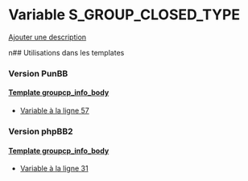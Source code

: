 # Variable S_GROUP_CLOSED_TYPE
[Ajouter une description](https://fa-tvars.appspot.com/S_GROUP_CLOSED_TYPE)

n## Utilisations dans les templates

### Version PunBB

#### [Template groupcp_info_body](punbb/groupcp_info_body.md)
* [Variable à la ligne 57](../punbb/groupcp_info_body.tpl#L57)

### Version phpBB2

#### [Template groupcp_info_body](subsilver/groupcp_info_body.md)
* [Variable à la ligne 31](../subsilver/groupcp_info_body.tpl#L31)